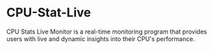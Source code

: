 # CPU-Stat-Live
CPU Stats Live Monitor is a real-time monitoring program that provides users with live and dynamic insights into their CPU's performance. 
